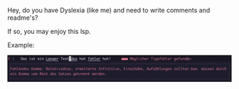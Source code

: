Hey, do you have Dyslexia (like me) and need to write comments and readme's? 

If so, you may enjoy this lsp.

Example:

![Example](assets/example.png "Example of the usage")

